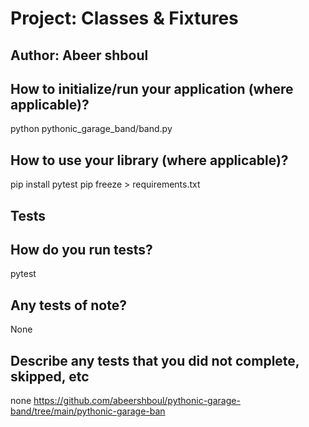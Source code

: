 # Project: Classes & Fixtures

## Author: Abeer shboul

## How to initialize/run your application (where applicable)?

python pythonic_garage_band/band.py


## How to use your library (where applicable)?

pip install pytest
pip freeze > requirements.txt

## Tests

## How do you run tests?

pytest

## Any tests of note?

None

## Describe any tests that you did not complete, skipped, etc

none
https://github.com/abeershboul/pythonic-garage-band/tree/main/pythonic-garage-ban
